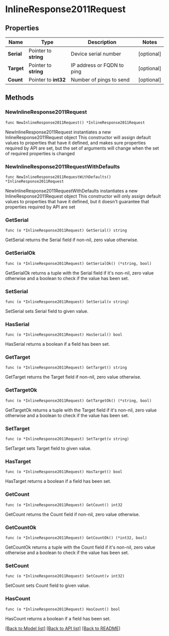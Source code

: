# InlineResponse2011Request

## Properties

Name | Type | Description | Notes
------------ | ------------- | ------------- | -------------
**Serial** | Pointer to **string** | Device serial number | [optional] 
**Target** | Pointer to **string** | IP address or FQDN to ping | [optional] 
**Count** | Pointer to **int32** | Number of pings to send | [optional] 

## Methods

### NewInlineResponse2011Request

`func NewInlineResponse2011Request() *InlineResponse2011Request`

NewInlineResponse2011Request instantiates a new InlineResponse2011Request object
This constructor will assign default values to properties that have it defined,
and makes sure properties required by API are set, but the set of arguments
will change when the set of required properties is changed

### NewInlineResponse2011RequestWithDefaults

`func NewInlineResponse2011RequestWithDefaults() *InlineResponse2011Request`

NewInlineResponse2011RequestWithDefaults instantiates a new InlineResponse2011Request object
This constructor will only assign default values to properties that have it defined,
but it doesn't guarantee that properties required by API are set

### GetSerial

`func (o *InlineResponse2011Request) GetSerial() string`

GetSerial returns the Serial field if non-nil, zero value otherwise.

### GetSerialOk

`func (o *InlineResponse2011Request) GetSerialOk() (*string, bool)`

GetSerialOk returns a tuple with the Serial field if it's non-nil, zero value otherwise
and a boolean to check if the value has been set.

### SetSerial

`func (o *InlineResponse2011Request) SetSerial(v string)`

SetSerial sets Serial field to given value.

### HasSerial

`func (o *InlineResponse2011Request) HasSerial() bool`

HasSerial returns a boolean if a field has been set.

### GetTarget

`func (o *InlineResponse2011Request) GetTarget() string`

GetTarget returns the Target field if non-nil, zero value otherwise.

### GetTargetOk

`func (o *InlineResponse2011Request) GetTargetOk() (*string, bool)`

GetTargetOk returns a tuple with the Target field if it's non-nil, zero value otherwise
and a boolean to check if the value has been set.

### SetTarget

`func (o *InlineResponse2011Request) SetTarget(v string)`

SetTarget sets Target field to given value.

### HasTarget

`func (o *InlineResponse2011Request) HasTarget() bool`

HasTarget returns a boolean if a field has been set.

### GetCount

`func (o *InlineResponse2011Request) GetCount() int32`

GetCount returns the Count field if non-nil, zero value otherwise.

### GetCountOk

`func (o *InlineResponse2011Request) GetCountOk() (*int32, bool)`

GetCountOk returns a tuple with the Count field if it's non-nil, zero value otherwise
and a boolean to check if the value has been set.

### SetCount

`func (o *InlineResponse2011Request) SetCount(v int32)`

SetCount sets Count field to given value.

### HasCount

`func (o *InlineResponse2011Request) HasCount() bool`

HasCount returns a boolean if a field has been set.


[[Back to Model list]](../README.md#documentation-for-models) [[Back to API list]](../README.md#documentation-for-api-endpoints) [[Back to README]](../README.md)


